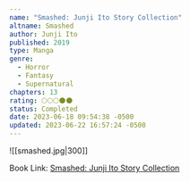 ```yaml
---
name: "Smashed: Junji Ito Story Collection"
altname: Smashed
author: Junji Ito
published: 2019
type: Manga
genre:
  - Horror
  - Fantasy
  - Supernatural
chapters: 13
rating: 🌕🌕🌕🌑🌑
status: Completed
date: 2023-06-18 09:54:38 -0500
updated: 2023-06-22 16:57:24 -0500
---
```


![[smashed.jpg|300]]

Book Link: [Smashed: Junji Ito Story Collection](https://www.goodreads.com/book/show/40816622-smashed)
